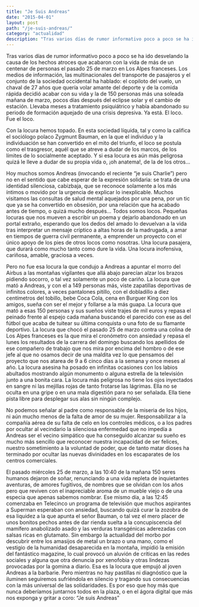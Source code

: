 ```yaml
---
title: "Je Suis Andreas"
date: "2015-04-01"
layout: post
path: "/je-suis-andreas/"
category: "actualidad"
description: "Tras varios días de rumor informativo poco a poco se ha ido desvelando la causa de los hechos atroces que acabaron con la vida de más de un centenar de personas el pasado 25 de marzo en Los Alpes franceses."
---
```


Tras varios días de rumor informativo poco a poco se ha ido desvelando la causa de los hechos atroces que acabaron con la vida de más de un centenar de personas el pasado 25 de marzo en Los Alpes franceses. Los medios de información, las multinacionales del transporte de pasajeros y el conjunto de la sociedad occidental ha hablado: el copiloto del vuelo, un chaval de 27 años que quería volar amante del deporte y de la comida rápida decidió acabar con su vida y la de 150 personas más una soleada mañana de marzo, pocos días después del eclipse solar y el cambio de estación. Llevaba meses a tratamiento psiquiátrico y había abandonado su periodo de formación aquejado de una crisis depresiva. Ya está. El loco. Fue el loco.

Con la locura hemos topado. En esta sociedad líquida, tal y como la califica el sociólogo polaco Zygmunt Bauman, en la que el individuo y la individuación se han convertido en el mito del triunfo, el loco se postula como el trasgresor, aquél que se atreve a dudar de los marcos, de los límites de lo socialmente aceptado. Y si esa locura es aún más peligrosa quizá le lleve a dudar de su propia vida o, ¡oh anatema!, de la de los otros…

Hoy muchos somos Andreas (invocando el reciente “je suis Charlie”) pero no en el sentido que cabe esperar de la expresión solidaria: se trata de una identidad silenciosa, cabizbaja, que se reconoce solamente a los más íntimos o movido por la urgencia de explicar lo inexplicable. Muchos visitamos las consultas de salud mental aquejados por una pena, por un tic que ya se ha convertido en obsesión, por una relación que ha acabado antes de tiempo, o quizá mucho después… Todos somos locos. Pequeñas locuras que nos mueven a escribir un poema y dejarlo abandonado en un portal extraño, esperando que los dedos del amado lo devuelvan a la vida tras interpretar un mensaje críptico a altas horas de la madrugada, a amar en tiempos de guerra civil permanente, a emprender un proyecto con el único apoyo de los pies de otros locos como nosotras. Una locura pasajera, que durará como mucho tanto como dure la vida. Una locura inofensiva, cariñosa, amable, graciosa a veces.

Pero no fue esa locura la que condujo a Andreas a apuntar el morro del Airbus a las montañas vigilantes que allá abajo parecían alzar los brazos pidiendo socorro, o tal vez solamente un poco de cariño. La locura que mató a Andreas, y con el a 149 personas más, viste zapatillas deportivas de infinitos colores, a veces pantalones pitillo, con el dobladillo a diez centímetros del tobillo, bebe Coca Cola, cena en Burguer King con los amigos, sueña con ser el mejor y follarse a la más guapa. La locura que mató a esas 150 personas y sus sueños viste trajes de mil euros y repasa el peinado frente al espejo cada mañana buscando el parecido con ese as del fútbol que acaba de tuitear su última conquista o una foto de su flamante deportivo. La locura que chocó el pasado 25 de marzo contra una colina de Los Alpes franceses es la que mira el cronómetro con ansiedad y repasa el lunes los resultados de la carrera del domingo buscando los apellidos de ese compañero de trabajo que nos mira por encima del hombro o de ese jefe al que no osamos decir de una maldita vez lo que pensamos del proyecto que nos atarea de 9 a 6 cinco días a la semana y once meses al año. La locura asesina ha posado en infinitas ocasiones con los labios abultados mostrando algún monumento o alguna estrella de la televisión junto a una bonita cara. La locura más peligrosa no tiene los ojos inyectados en sangre ni las mejillas rojas de tanto frotarse las lágrimas. Ella no se oculta en una gripe o en una mala digestión para no ser señalada. Ella tiene pista libre para desplegar sus alas sin ningún complejo.

No podemos señalar al padre como responsable de la miseria de los hijos, ni aún mucho menos de la falta de amor de su mujer. Responsabilizar a la compañía aérea de su falta de celo en los controles médicos, o a los padres por ocultar al vecindario la silenciosa enfermedad que no impedía a Andreas ser el vecino simpático que ha conseguido alcanzar su sueño es mucho más sencillo que reconocer nuestra incapacidad de ser felices, nuestro sometimiento a la voluntad de poder, que de tanto matar dioses ha terminado por ocultar las nuevas divinidades en los escaparates de los centros comerciales.

El pasado miércoles 25 de marzo, a las 10:40 de la mañana 150 seres humanos dejaron de soñar, renunciando a una vida repleta de inquietantes aventuras, de amores fugitivos, de nombres que se olvidan con los años pero que reviven con el inapreciable aroma de un mueble viejo o de una especia que apenas sabemos nombrar. Ese mismo día, a las 12:45 comenzaba en Telecinco un programa de televisión que muchos aspirantes a Superman esperaban con ansiedad, buscando quizá curar la zozobra de esa liquidez a la que apunta el señor Bauman, o tal vez el mero placer de unos bonitos pechos antes de dar rienda suelta a la concupiscencia del mamífero anabolizado asado y las verduras transgénicas aderezadas con salsas ricas en glutamato. Sin embargo la actualidad del morbo por descubrir entre los amasijos de metal un brazo o una mano, como el vestigio de la humanidad desaparecida en la montaña, impidió la emisión del fantástico magazine, lo cual provocó un aluvión de críticas en las redes sociales y alguna que otra denuncia por xenofobia y otras lindezas provocadas por la gomina a diario. Esa es la locura que empujó al joven Andreas a la barbarie. Pero mientras no hay pastillas ni diagnóstico que la iluminen seguiremos sufriéndola en silencio y tragando sus consecuencias con la más universal de las solidaridades. Es por eso que hoy más que nunca deberíamos juntarnos todos en la plaza, o en el ágora digital que más nos exponga y gritar a coro: “Je suis Andreas”
